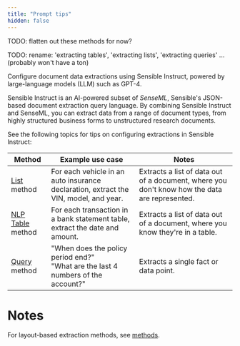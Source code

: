 ```yaml
---
title: "Prompt tips"
hidden: false
---
```


TODO: flatten out these methods for now?

TODO: rename: 'extracting tables', 'extracting lists', 'extracting queries' ... (probably won't have a ton)

Configure document data extractions using Sensible Instruct, powered by large-language models (LLM) such as GPT-4. 

Sensible Instruct is an AI-powered subset of *SenseML*, Sensible's JSON-based document extraction query language. By combining Sensible Instruct and SenseML, you can extract data from a range of document types, from highly structured business forms to unstructured research documents.

See the following topics for tips on configuring extractions in Sensible Instruct:

| Method                             | Example use case                                             | Notes                                                        |
| ---------------------------------- | ------------------------------------------------------------ | ------------------------------------------------------------ |
| [List](doc:list-tips) method       | For each vehicle in an auto insurance declaration, extract the VIN, model, and year. | Extracts a list of data out of a document, where you don't know how the data are represented. |
| [NLP Table](doc:table-tips) method | For each transaction in a bank statement table, extract the date and amount. | Extracts a list of data out of a document, where you know they're in a table. |
| [Query](doc:query-tips) method     | "When does the policy period end?"<br/>"What are the last 4 numbers of the account?" | Extracts a single fact or data point.                        |

Notes
====

For layout-based extraction methods, see [methods](doc:methods).
